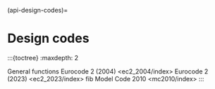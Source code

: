 (api-design-codes)=
# Design codes

:::{toctree}
:maxdepth: 2

General functions <general>
Eurocode 2 (2004) <ec2_2004/index>
Eurocode 2 (2023) <ec2_2023/index>
fib Model Code 2010 <mc2010/index>
:::